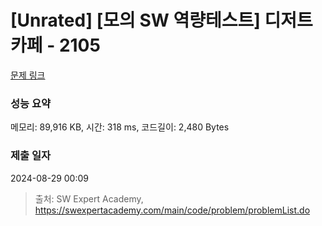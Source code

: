 # [Unrated] [모의 SW 역량테스트] 디저트 카페 - 2105 

[문제 링크](https://swexpertacademy.com/main/code/problem/problemDetail.do?contestProbId=AV5VwAr6APYDFAWu) 

### 성능 요약

메모리: 89,916 KB, 시간: 318 ms, 코드길이: 2,480 Bytes

### 제출 일자

2024-08-29 00:09



> 출처: SW Expert Academy, https://swexpertacademy.com/main/code/problem/problemList.do